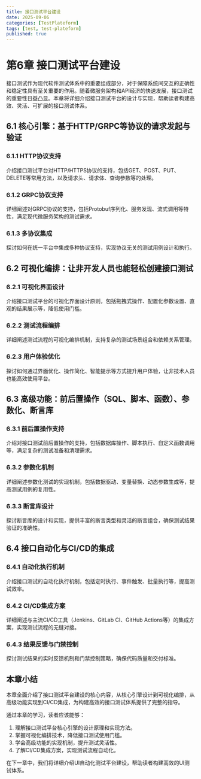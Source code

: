 ```yaml
---
title: 接口测试平台建设
date: 2025-09-06
categories: [TestPlateform]
tags: [test, test-plateform]
published: true
---
```


# 第6章 接口测试平台建设

接口测试作为现代软件测试体系中的重要组成部分，对于保障系统间交互的正确性和稳定性具有至关重要的作用。随着微服务架构和API经济的快速发展，接口测试的重要性日益凸显。本章将详细介绍接口测试平台的设计与实现，帮助读者构建高效、灵活、可扩展的接口测试体系。

## 6.1 核心引擎：基于HTTP/GRPC等协议的请求发起与验证

### 6.1.1 HTTP协议支持

介绍接口测试平台对HTTP/HTTPS协议的支持，包括GET、POST、PUT、DELETE等常用方法，以及请求头、请求体、查询参数等的处理。

### 6.1.2 GRPC协议支持

详细阐述对GRPC协议的支持，包括Protobuf序列化、服务发现、流式调用等特性，满足现代微服务架构的测试需求。

### 6.1.3 多协议集成

探讨如何在统一平台中集成多种协议支持，实现协议无关的测试用例设计和执行。

## 6.2 可视化编排：让非开发人员也能轻松创建接口测试

### 6.2.1 可视化界面设计

介绍接口测试平台的可视化界面设计原则，包括拖拽式操作、配置化参数设置、直观的结果展示等，降低使用门槛。

### 6.2.2 测试流程编排

详细阐述测试流程的可视化编排机制，支持复杂的测试场景组合和依赖关系管理。

### 6.2.3 用户体验优化

探讨如何通过界面优化、操作简化、智能提示等方式提升用户体验，让非技术人员也能高效使用平台。

## 6.3 高级功能：前后置操作（SQL、脚本、函数）、参数化、断言库

### 6.3.1 前后置操作支持

介绍对接口测试前后置操作的支持，包括数据库操作、脚本执行、自定义函数调用等，满足复杂的测试准备和清理需求。

### 6.3.2 参数化机制

详细阐述参数化测试的实现机制，包括数据驱动、变量替换、动态参数生成等，提高测试用例的复用性。

### 6.3.3 断言库设计

探讨断言库的设计和实现，提供丰富的断言类型和灵活的断言组合，确保测试结果验证的准确性。

## 6.4 接口自动化与CI/CD的集成

### 6.4.1 自动化执行机制

介绍接口测试的自动化执行机制，包括定时执行、事件触发、批量执行等，提高测试效率。

### 6.4.2 CI/CD集成方案

详细阐述与主流CI/CD工具（Jenkins、GitLab CI、GitHub Actions等）的集成方案，实现测试流程的无缝对接。

### 6.4.3 结果反馈与门禁控制

探讨测试结果的实时反馈机制和门禁控制策略，确保代码质量和交付标准。

## 本章小结

本章全面介绍了接口测试平台建设的核心内容，从核心引擎设计到可视化编排，从高级功能实现到CI/CD集成，为构建高效的接口测试体系提供了完整的指导。

通过本章的学习，读者应该能够：

1. 理解接口测试平台核心引擎的设计原理和实现方法。
2. 掌握可视化编排技术，降低接口测试使用门槛。
3. 学会高级功能的实现机制，提升测试灵活性。
4. 了解CI/CD集成方案，实现测试流程自动化。

在下一章中，我们将详细介绍UI自动化测试平台建设，帮助读者构建高效的UI测试体系。